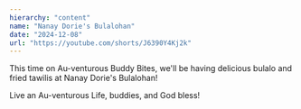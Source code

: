 ```yaml
---
hierarchy: "content"
name: "Nanay Dorie's Bulalohan"
date: "2024-12-08"
url: "https://youtube.com/shorts/J6390Y4Kj2k"
---
```


This time on Au-venturous Buddy Bites, we'll be having delicious bulalo and fried tawilis at Nanay Dorie's Bulalohan!

Live an Au-venturous Life, buddies, and God bless!